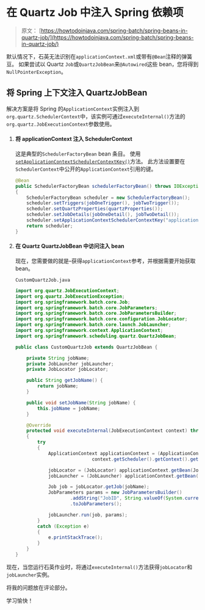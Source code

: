 # 在 Quartz Job 中注入 Spring 依赖项

> 原文： [https://howtodoinjava.com/spring-batch/spring-beans-in-quartz-job/](https://howtodoinjava.com/spring-batch/spring-beans-in-quartz-job/)

默认情况下，石英无法识别在`applicationContext.xml`或带有`@Bean`注释的弹簧豆。 如果尝试以 Quartz `Job`或`QuartzJobBean`来`@Autowired`这些 bean，您将得到`NullPointerException`。

## 将 Spring 上下文注入 QuartzJobBean

解决方案是将 Spring 的`ApplicationContext`实例注入到`org.quartz.SchedulerContext`中，该实例可通过`executeInternal()`方法的`org.quartz.JobExecutionContext`参数使用。

1.  #### 将 applicationContext 注入 SchedulerContext

    这是典型的`SchedulerFactoryBean` bean 条目。 使用[`setApplicationContextSchedulerContextKey()`](https://docs.spring.io/spring/docs/current/javadoc-api/org/springframework/scheduling/quartz/SchedulerFactoryBean.html#setApplicationContextSchedulerContextKey-java.lang.String-)方法。 此方法设置要在`SchedulerContext`中公开的`ApplicationContext`引用的键。

    ```java
    @Bean
    public SchedulerFactoryBean schedulerFactoryBean() throws IOException, SchedulerException 
    {
    	SchedulerFactoryBean scheduler = new SchedulerFactoryBean();
    	scheduler.setTriggers(jobOneTrigger(), jobTwoTrigger());
    	scheduler.setQuartzProperties(quartzProperties());
    	scheduler.setJobDetails(jobOneDetail(), jobTwoDetail());
    	scheduler.setApplicationContextSchedulerContextKey("applicationContext");
    	return scheduler;
    }

    ```

2.  #### 在 Quartz QuartzJobBean 中访问注入 bean

    现在，您需要做的就是–获得`applicationContext`参考，并根据需要开始获取 bean。

    `CustomQuartzJob.java`

    ```java
    import org.quartz.JobExecutionContext;
    import org.quartz.JobExecutionException;
    import org.springframework.batch.core.Job;
    import org.springframework.batch.core.JobParameters;
    import org.springframework.batch.core.JobParametersBuilder;
    import org.springframework.batch.core.configuration.JobLocator;
    import org.springframework.batch.core.launch.JobLauncher;
    import org.springframework.context.ApplicationContext;
    import org.springframework.scheduling.quartz.QuartzJobBean;

    public class CustomQuartzJob extends QuartzJobBean {

    	private String jobName;
    	private JobLauncher jobLauncher;
    	private JobLocator jobLocator;

    	public String getJobName() {
    		return jobName;
    	}

    	public void setJobName(String jobName) {
    		this.jobName = jobName;
    	}

    	@Override
    	protected void executeInternal(JobExecutionContext context) throws JobExecutionException 
    	{
    		try 
    		{
    			ApplicationContext applicationContext = (ApplicationContext) 
    							context.getScheduler().getContext().get("applicationContext");

    			jobLocator = (JobLocator) applicationContext.getBean(JobLocator.class);
    			jobLauncher = (JobLauncher) applicationContext.getBean(JobLauncher.class);

    			Job job = jobLocator.getJob(jobName);
    			JobParameters params = new JobParametersBuilder()
    					.addString("JobID", String.valueOf(System.currentTimeMillis()))
    					.toJobParameters();

    			jobLauncher.run(job, params);
    		} 
    		catch (Exception e) 
    		{
    			e.printStackTrace();
    		}
    	}
    }

    ```

现在，当您运行石英作业时，将通过`executeInternal()`方法获得`jobLocator`和`jobLauncher`实例。

将我的问题放在评论部分。

学习愉快！